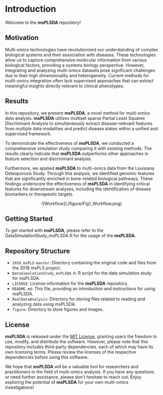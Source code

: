 # Introduction

Welcome to the **msPLSDA** repository!

## Motivation
Multi-omics technologies have revolutionized our understanding of complex biological systems and their association with diseases. These technologies allow us to capture comprehensive molecular information from various biological factors, providing a systems biology perspective. However, integrating and analyzing multi-omics datasets pose significant challenges due to their high dimensionality and heterogeneity. Current methods for multi-omics integration often lack supervised approaches that can extract meaningful insights directly relevant to clinical phenotypes.

## Results
In this repository, we present **msPLSDA**, a novel method for multi-omics data analysis. **msPLSDA** utilizes multiset sparse Partial Least Squares Discriminant Analysis to simultaneously extract disease-relevant features from multiple data modalities and predict disease states within a unified and supervised framework. 

To demonstrate the effectiveness of **msPLSDA**, we conducted a comprehensive simulation study comparing it with existing methods. The results clearly indicate that **msPLSDA** outperforms other approaches in feature selection and discriminant analysis.

Furthermore, we applied **msPLSDA** to multi-omics data from the Louisiana Osteoporosis Study. Through this analysis, we identified genomic features that are significantly enriched in bone-related biological pathways. These findings underscore the effectiveness of **msPLSDA** in identifying critical features for downstream analyses, including the identification of disease biomarkers or therapeutic targets.

<center>
    ![Workflow](./figure/Fig1_Workflow.png)
</center>

## Getting Started
To get started with **msPLSDA**, please refer to the DataSimulationStudy_msPLSDA.R for the usage of the **msPLSDA**.

## Repository Structure
- `2018_msPLS-master`: Directory containing the original code and files from the 2018 msPLS project.
- `DataSimulationStudy_msPLSDA.R`: R script for the data simulation study for msPLSDA.
- `LICENSE`: License information for the **msPLSDA** repository.
- `README.md`: This file, providing an introduction and instructions for using msPLSDA.
- `RealDataAnalysis`: Directory for storing files related to reading and analyzing data using msPLSDA.
- `figure`: Directory to store figures and images.


## License
**msPLSDA** is released under the [MIT License](LICENSE), granting users the freedom to use, modify, and distribute the software. However, please note that this repository includes third-party dependencies, each of which may have its own licensing terms. Please review the licenses of the respective dependencies before using this software.

We hope that **msPLSDA** will be a valuable tool for researchers and practitioners in the field of multi-omics analysis. If you have any questions or need further assistance, please don't hesitate to reach out. Enjoy exploring the potential of **msPLSDA** for your own multi-omics investigations!
